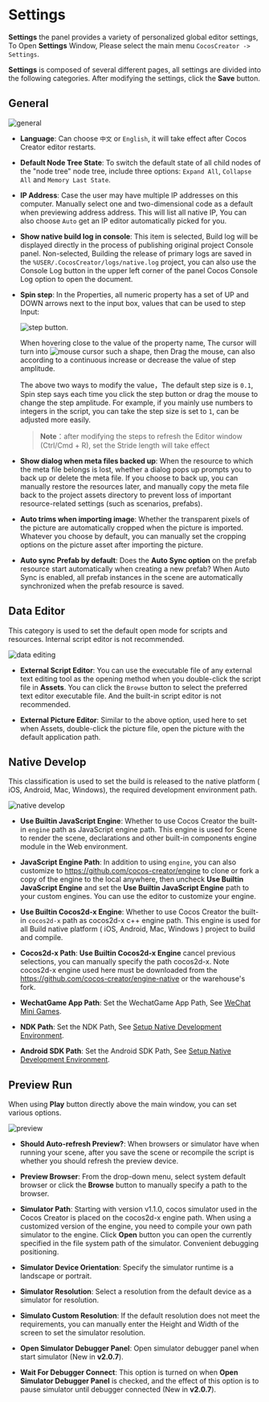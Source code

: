 # Settings

**Settings** the panel provides a variety of personalized global editor settings,
To Open **Settings** Window, Please select the main menu `CocosCreator -> Settings`.

**Settings** is composed of several different pages, all settings are divided into the following categories.
After modifying the settings, click the **Save** button.

## General

![general](preferences/general.png)

* **Language**: Can choose `中文` or `English`, it will take effect after Cocos Creator editor restarts.

* **Default Node Tree State**: To switch the default state of all child nodes of the "node tree" node tree, include three options: `Expand All`, `Collapse All` and `Memory Last State`.

* **IP Address**: Case the user may have multiple IP addresses on this computer. Manually select one and two-dimensional code as a default when previewing address address. This will list all native IP, You can also choose `Auto` get an IP editor automatically picked for you.

* **Show native build log in console**: This item is selected, Build log will be displayed directly in the process of publishing original project Console panel. Non-selected, Building the release of primary logs are saved in the `%USER/.CocosCreator/logs/native.log` project, you can also use the Console Log button in the upper left corner of the panel Cocos Console Log option to open the document.

* **Spin step**: In the Properties, all numeric property has a set of UP and DOWN arrows next to the input box, values that can be used to step Input:

  ![step button](preferences/step-button.png).

  When hovering close to the value of the property name, The cursor will turn into ![mouse cursor](preferences/mouse-cursor.jpg) such a shape, then Drag the mouse, can also according to a continuous increase or decrease the value of step amplitude.

  The above two ways to modify the value，The default step size is `0.1`, Spin step says each time you click the step button or drag the mouse to change the step amplitude. For example, if you mainly use numbers to integers in the script, you can take the step size is set to `1`, can be adjusted more easily.

  > **Note**：after modifying the steps to refresh the Editor window (Ctrl/Cmd + R), set the Stride length will take effect

* **Show dialog when meta files backed up**: When the resource to which the meta file belongs is lost, whether a dialog pops up prompts you to back up or delete the meta file. If you choose to back up, you can manually restore the resources later, and manually copy the meta file back to the project assets directory to prevent loss of important resource-related settings (such as scenarios, prefabs).

* **Auto trims when importing image**: Whether the transparent pixels of the picture are automatically cropped when the picture is imported. Whatever you choose by default, you can manually set the cropping options on the picture asset after importing the picture.

* **Auto sync Prefab by default**: Does the **Auto Sync option** on the prefab resource start automatically when creating a new prefab? When Auto Sync is enabled, all prefab instances in the scene are automatically synchronized when the prefab resource is saved.

## Data Editor

This category is used to set the default open mode for scripts and resources. Internal script editor is not recommended.

![data editing](preferences/data-editing.png)

* **External Script Editor**: You can use the executable file of any external text editing tool as the opening method when you double-click the script file in **Assets**. You can click the `Browse` button to select the preferred text editor executable file. And the built-in script editor is not recommended.

* **External Picture Editor**: Similar to the above option, used here to set when Assets, double-click the picture file, open the picture with the default application path.

## Native Develop

This classification is used to set the build is released to the native platform ( iOS, Android, Mac, Windows), the required development environment path.

![native develop](preferences/native-develop.jpg)

* **Use Builtin JavaScript Engine**: Whether to use Cocos Creator the built-in `engine` path as JavaScript engine path. This engine is used for Scene to render the scene, declarations and other built-in components engine module in the Web environment.

* **JavaScript Engine Path**: In addition to using `engine`, you can also customize to <https://github.com/cocos-creator/engine> to clone or fork a copy of the engine to the local anywhere, then uncheck **Use Builtin JavaScript Engine** and set the **Use Builtin JavaScript Engine** path to your custom engines. You can use the editor to customize your engine.

* **Use Builtin Cocos2d-x Engine**: Whether to use Cocos Creator the built-in `cocos2d-x` path as cocos2d-x c++ engine path. This engine is used for all Build native platform ( iOS, Android, Mac, Windows ) project to build and compile.

* **Cocos2d-x Path**: **Use Builtin Cocos2d-x Engine** cancel previous selections, you can manually specify the path cocos2d-x. Note cocos2d-x engine used here must be downloaded from the <https://github.com/cocos-creator/engine-native> or the warehouse's fork.

* **WechatGame App Path**: Set the WechatGame App Path, See [WeChat Mini Games](../../../publish/publish-wechatgame.md#%E4%BD%BF%E7%94%A8-cocos-creator-%E5%8F%91%E5%B8%83%E5%BE%AE%E4%BF%A1%E5%B0%8F%E6%B8%B8%E6%88%8F).

* **NDK Path**: Set the NDK Path, See [Setup Native Development Environment](../../../publish/setup-native-development.md).

* **Android SDK Path**: Set the Android SDK Path, See [Setup Native Development Environment](../../../publish/setup-native-development.md).

## Preview Run

When using **Play** button directly above the main window, you can set various options.

![preview](preferences/preview.png)

* **Should Auto-refresh Preview?**: When browsers or simulator have when running your scene, after you save the scene or recompile the script is whether you should refresh the preview device.

* **Preview Browser**: From the drop-down menu, select system default browser or click the **Browse** button to manually specify a path to the browser.

* **Simulator Path**: Starting with version v1.1.0, cocos simulator used in the Cocos Creator is placed on the cocos2d-x engine path. When using a customized version of the engine, you need to compile your own path simulator to the engine. Click **Open** button you can open the currently specified in the file system path of the simulator. Convenient debugging positioning.

* **Simulator Device Orientation**: Specify the simulator runtime is a landscape or portrait.

* **Simulator Resolution**: Select a resolution from the default device as a simulator for resolution.

* **Simulato Custom Resolution**: If the default resolution does not meet the requirements, you can manually enter the Height and Width of the screen to set the simulator resolution.

* **Open Simulator Debugger Panel**: Open simulator debugger panel when start simulator (New in **v2.0.7**).

* **Wait For Debugger Connect**: This option is turned on when **Open Simulator Debugger Panel** is checked, and the effect of this option is to pause simulator until debugger connected (New in **v2.0.7**).
